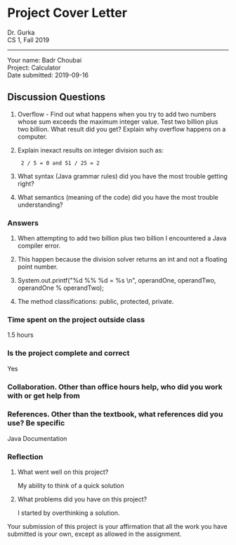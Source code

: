 # Project Cover Letter

Dr. Gurka \
CS 1, Fall 2019

---

Your name: Badr Choubai \
Project: Calculator \
Date submitted: 2019-09-16

## Discussion Questions

1. Overflow - Find out what happens when you try to add two numbers whose sum exceeds the maximum integer value. Test two billion plus two billion. What result did you get? Explain why overflow happens on a computer.

2. Explain inexact results on integer division such as:

        2 / 5 = 0 and 51 / 25 = 2

3. What syntax (Java grammar rules) did you have the most trouble getting right?

4. What semantics (meaning of the code) did you have the most trouble understanding?

### Answers

1. When attempting to add two billion plus two billion I encountered a Java compiler error.

2. This happen because the division solver returns an int and not a floating point number.

3. System.out.printf("%d %% %d = %s \n", operandOne, operandTwo, operandOne % operandTwo);

4. The method classifications: public, protected, private.

### Time spent on the project outside class

1.5 hours

### Is the project complete and correct

Yes

### Collaboration. Other than office hours help, who did you work with or get help from

### References. Other than the textbook, what references did you use?  Be specific

Java Documentation

### Reflection

1. What went well on this project?

    My ability to think of a quick solution

2. What problems did you have on this project?

    I started by overthinking a solution.

Your submission of this project is your affirmation that all the work you have submitted is your own, except as allowed in the assignment.
